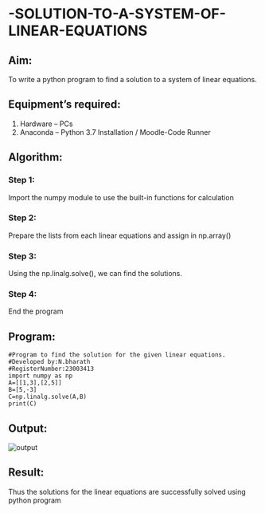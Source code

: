 # -SOLUTION-TO-A-SYSTEM-OF-LINEAR-EQUATIONS
## Aim:
To write a python program to find a solution to a system of linear equations.
## Equipment’s required:
1. 	Hardware – PCs
2. 	Anaconda – Python 3.7 Installation / Moodle-Code Runner
## Algorithm:
### Step 1: 
Import the numpy module to use the built-in functions for calculation
### Step 2: 
Prepare the lists from each linear equations and assign in np.array()
### Step 3: 
Using the np.linalg.solve(), we can find the solutions.
### Step 4: 
End the program
## Program:
```
#Program to find the solution for the given linear equations.
#Developed by:N.bharath 
#RegisterNumber:23003413
import numpy as np
A=[[1,3],[2,5]]
B=[5,-3]
C=np.linalg.solve(A,B)
print(C)
```
## Output:
![output](https://github.com/BHARATHNATRAJAN/-SOLUTION-TO-A-SYSTEM-OF-LINEAR-EQUATIONS/assets/147473529/ca9b4862-efde-4de7-8fc4-3be8de1f86bd)

## Result: 
Thus the solutions for the linear equations are successfully solved using python program


